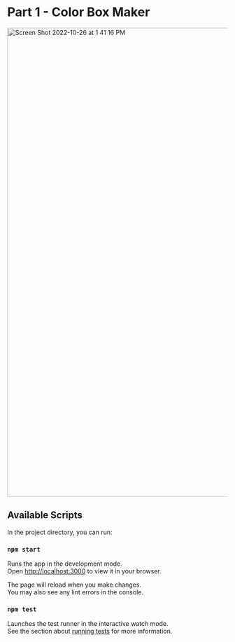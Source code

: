 # Part 1 - Color Box Maker
<img width="1072" alt="Screen Shot 2022-10-26 at 1 41 16 PM" src="https://user-images.githubusercontent.com/75818489/198099050-5b4eb06d-5e1b-428c-a1c4-f6f99d73582f.png">


## Available Scripts

In the project directory, you can run:

### `npm start`

Runs the app in the development mode.\
Open [http://localhost:3000](http://localhost:3000) to view it in your browser.

The page will reload when you make changes.\
You may also see any lint errors in the console.

### `npm test`

Launches the test runner in the interactive watch mode.\
See the section about [running tests](https://facebook.github.io/create-react-app/docs/running-tests) for more information.
